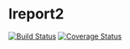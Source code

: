 # Ireport2
[![Build Status](https://travis-ci.org/Ngareski/Ireport2.svg?branch=ft-patch-comment-162362702)](https://travis-ci.org/Ngareski/Ireport2)
[![Coverage Status](https://coveralls.io/repos/github/Ngareski/Ireport2/badge.svg?branch=ft-patch-comment-162362702)](https://coveralls.io/github//Ngareski/Ireport2/?branch=ft-patch-comment-162362702)

